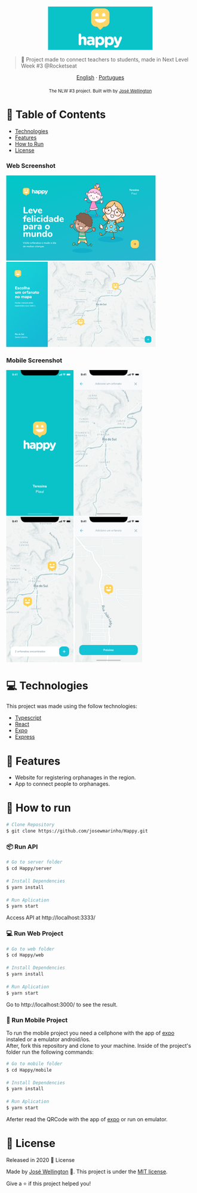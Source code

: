 <p align="center">
   <img src="./.github/logo.png" alt="Happy" width="280"/>
</p>

> :rocket: Project made to connect teachers to students, made in Next Level Week #3 @Rocketseat

<p align="center">
    <a href="README.md">English</a>
    ·
    <a href="README-pt.md">Portugues</a>
 </p>

<div align="center">
  <sub>The NLW #3 project. Built with by
    <a href="https://github.com/josewmarinho">José Wellington</a>

  </sub>
</div>

# :pushpin: Table of Contents

* [Technologies](#computer-technologies)
* [Features](#rocket-features)
* [How to Run](#construction_worker-how-to-run)
* [License](#closed_book-license)
  
### Web Screenshot
<div>
   <img src="./.github/Home.png" width="400px">
   <img src="./.github/Mapa-web.png" width="400px">
</div>

### Mobile Screenshot
<div>
   <img src="./.github/mobile-splash.png" width="180">
   <img src="./.github/mobile-toque-mapa.png" width="180">
   <img src="./.github/mobile-mapa.png" width="180">
   <img src="./.github/mobile-localização-feita.png" width="180">
</div>
    
# :computer: Technologies
This project was made using the follow technologies:

* [Typescript](https://www.typescriptlang.org/)      
* [React](https://reactjs.org/)      
* [Expo](https://expo.io/)       
* [Express](https://expressjs.com/)      

# :rocket: Features

* Website for registering orphanages in the region.
* App to connect people to orphanages.

# :construction_worker: How to run
```bash
# Clone Repository
$ git clone https://github.com/josewmarinho/Happy.git
```
### 📦 Run API

```bash
# Go to server folder
$ cd Happy/server

# Install Dependencies
$ yarn install

# Run Aplication
$ yarn start
```
Access API at http://localhost:3333/

### 💻 Run Web Project

```bash
# Go to web folder
$ cd Happy/web

# Install Dependencies
$ yarn install

# Run Aplication
$ yarn start
```
Go to http://localhost:3000/ to see the result.

### 📱 Run Mobile Project
To run the mobile project you need a cellphone with the app of [expo](https://play.google.com/store/apps/details?id=host.exp.exponent) instaled or a emulator android/ios.
<br />
After, fork this repository and clone to your machine. Inside of the project's folder run the following commands:

```bash
# Go to mobile folder
$ cd Happy/mobile

# Install Dependencies
$ yarn install

# Run Aplication
$ yarn start
```
Aferter read the QRCode with the app of [expo](https://play.google.com/store/apps/details?id=host.exp.exponent) or run on emulator.


# :closed_book: License

Released in 2020 :closed_book: License

Made by [José Wellington](https://github.com/josewmarinho) 🚀.
This project is under the [MIT license](./LICENSE).

Give a ⭐️ if this project helped you!
